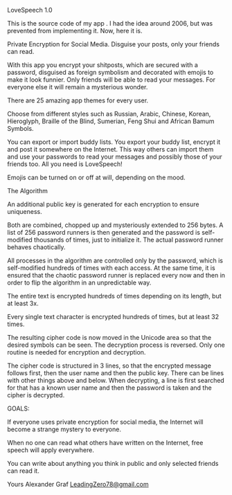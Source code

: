 LoveSpeech 1.0

This is the source code of ​​my app <LoveSpeech>. I had the idea around 2006, but was prevented from implementing it. Now, here it is.

Private Encryption for Social Media. Disguise your posts, only your friends can read.

With this app you encrypt your shitposts, which are secured with a password, disguised as foreign symbolism and decorated with emojis to make it look funnier. Only friends will be able to read your messages. For everyone else it will remain a mysterious wonder.

There are 25 amazing app themes for every user.

Choose from different styles such as Russian, Arabic, Chinese, Korean, Hieroglyph, Braille of the Blind, Sumerian, Feng Shui and African Bamum Symbols.

You can export or import buddy lists. You export your buddy list, encrypt it and post it somewhere on the Internet. This way others can import them and use your passwords to read your messages and possibly those of your friends too. All you need is LoveSpeech!

Emojis can be turned on or off at will, depending on the mood.


The Algorithm

An additional public key is generated for each encryption to ensure uniqueness.

Both are combined, chopped up and mysteriously extended to 256 bytes. A list of 256 password runners is then generated and the password is self-modified thousands of times,
just to initialize it. The actual password runner behaves chaotically.

All processes in the algorithm are controlled only by the password, which is self-modified hundreds of times with each access. At the same time, it is ensured that the chaotic password runner is replaced every now and then in order to flip the algorithm in an unpredictable way. 

The entire text is encrypted hundreds of times depending on its length, but at least 3x.

Every single text character is encrypted hundreds of times, but at least 32 times.

The resulting cipher code is now moved in the Unicode area so that the desired symbols can be seen. The decryption process is reversed. Only one routine is needed for encryption and decryption.

The cipher code is structured in 3 lines, so that the encrypted message follows first, then the user name and then the public key. There can be lines with other things above and below. When decrypting, a line is first searched for that has a known user name and then the password is taken and the cipher is decrypted.

GOALS:

If everyone uses private encryption for social media, the Internet will become a strange mystery to everyone.

When no one can read what others have written on the Internet, free speech will apply everywhere.

You can write about anything you think in public and only selected friends can read it.

Yours
Alexander Graf
LeadingZero78@gmail.com
